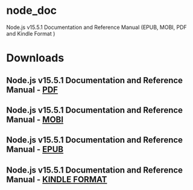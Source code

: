# node_doc
Node.js v15.5.1 Documentation and Reference Manual (EPUB, MOBI, PDF and Kindle Format )

# Downloads
## Node.js v15.5.1 Documentation and Reference Manual - [PDF](https://github.com/ayushbhat/node_doc/blob/main/Node.js%20v15.5.1%20Documentation%20-%20Node.js.pdf)
## Node.js v15.5.1 Documentation and Reference Manual - [MOBI](https://github.com/ayushbhat/node_doc/blob/main/Node.js%20v15.5.1%20Documentation%20-%20Node.js.mobi)
## Node.js v15.5.1 Documentation and Reference Manual - [EPUB](https://github.com/ayushbhat/node_doc/blob/main/Node.js%20v15.5.1%20Documentation%20-%20Node.js.epub)
## Node.js v15.5.1 Documentation and Reference Manual - [KINDLE FORMAT](https://github.com/ayushbhat/node_doc/blob/main/Node.js%20v15.5.1%20Documentation%20-%20Node.js.azw3)
